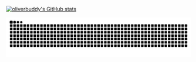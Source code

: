 
[![oliverbuddy's GitHub stats](https://github-readme-stats.vercel.app/api?username=oliverbuddy&count_private=true&show_icons=true&count_private=true&border_color=#b062b0)](https://github.com/oliverbuddy)






![Snake animation](https://github.com/oliverbuddy/oliverbuddy/blob/output/github-contribution-grid-snake.svg)
